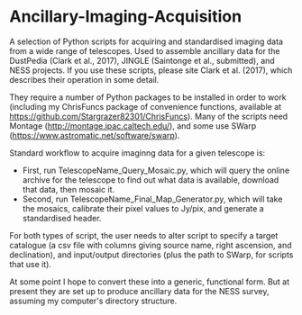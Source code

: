 # Ancillary-Imaging-Acquisition

A selection of Python scripts for acquiring and standardised imaging data from a wide range of telescopes. Used to assemble ancillary data for the DustPedia (Clark et al., 2017), JINGLE (Saintonge et al., submitted), and NESS projects. If you use these scripts, please site Clark et al. (2017), which describes their operation in some detail.

They require a number of Python packages to be installed in order to work (including my ChrisFuncs package of convenience functions, available at https://github.com/Stargrazer82301/ChrisFuncs). Many of the scripts need Montage (http://montage.ipac.caltech.edu/), and some use SWarp (https://www.astromatic.net/software/swarp).

Standard workflow to acquire imaginng data for a given telescope is:
 - First, run TelescopeName_Query_Mosaic.py, which will query the online archive for the telescope to find out what data is available, download that data, then mosaic it. 
 - Second, run TelescopeName_Final_Map_Generator.py, which will take the mosaics, calibrate their pixel values to Jy/pix, and generate a standardised header.
 
For both types of script, the user needs to alter script to specify a target catalogue (a csv file with columns giving source name, right ascension, and declination), and input/output directories (plus the path to SWarp, for scripts that use it).

At some point I hope to convert these into a generic, functional form. But at present they are set up to produce ancillary data for the NESS survey, assuming my computer's directory structure.
